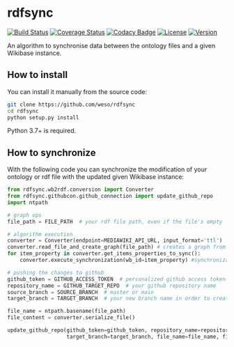 # rdfsync

[![Build Status](https://travis-ci.com/weso/rdfsync.svg?branch=master)](https://travis-ci.com/github/weso/rdfsync)
[![Coverage Status](https://codecov.io/gh/weso/rdfsync/branch/master/graph/badge.svg)](https://codecov.io/gh/weso/rdfsync)
[![Codacy Badge](https://app.codacy.com/project/badge/Grade/6df235099f9b4dd5816551e6c82d432a)](https://www.codacy.com/gh/weso/rdfsync/dashboard?utm_source=github.com&amp;utm_medium=referral&amp;utm_content=weso/rdfsync&amp;utm_campaign=Badge_Grade)
[![License](https://img.shields.io/github/license/weso/rdfsync)](https://github.com/weso/rdfsync/blob/master/LICENSE)
[![Version](https://img.shields.io/badge/version-0.1.0-blue)](https://github.com/weso/rdfsync)


An algorithm to synchronise data between the ontology files and a given Wikibase instance.

## How to install
You can install it manually from the source code:
```bash
git clone https://github.com/weso/rdfsync
cd rdfsync
python setup.py install
```


Python 3.7+ is required.

## How to synchronize 
With the following code you can synchronize the modification of your ontology or rdf file with the updated given Wikibase instance:

```python
from rdfsync.wb2rdf.conversion import Converter
from rdfsync.githubcon.github_connection import update_github_repo
import ntpath

# graph ops
file_path = FILE_PATH  # your rdf file path, even if the file's empty

# algorithm execution
converter = Converter(endpoint=MEDIAWIKI_API_URL, input_format='ttl')  # (http|https)://XXX/w/api.php
converter.read_file_and_create_graph(file_path) # creates a graph from the rdf file
for item_property in converter.get_items_properties_to_sync():
    converter.execute_synchronization(wb_id=item_property) #synchronization

# pushing the changes to github
github_token = GITHUB_ACCESS_TOKEN  # personalized github access token
repository_name = GITHUB_TARGET_REPO  # your github repository name
source_branch = SOURCE_BRANCH  # master or main
target_branch = TARGET_BRANCH  # your new branch name in order to create the PR

file_name = ntpath.basename(file_path)
file_content = converter.serialize_file()

update_github_repo(github_token=github_token, repository_name=repository_name, source_branch=source_branch,
                   target_branch=target_branch, file_name=file_name, file_content=file_content)

```

